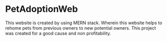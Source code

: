 # PetAdoptionWeb
This website is created by using MERN stack. Wherein this website helps to rehome pets from previous owners to new potential owners. This project was created for a good cause and non profitability.
